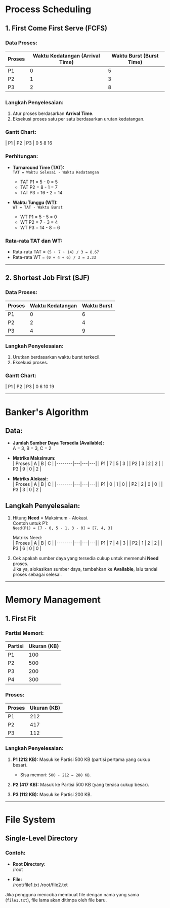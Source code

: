 # **Process Scheduling**

## **1. First Come First Serve (FCFS)**

### **Data Proses:**
| Proses | Waktu Kedatangan (Arrival Time) | Waktu Burst (Burst Time) |
|--------|--------------------------------|--------------------------|
| P1     | 0                              | 5                        |
| P2     | 1                              | 3                        |
| P3     | 2                              | 8                        |

### **Langkah Penyelesaian:**
1. Atur proses berdasarkan **Arrival Time**.
2. Eksekusi proses satu per satu berdasarkan urutan kedatangan.

### **Gantt Chart:**  
| P1 | P2 | P3 | 0 5 8 16


### **Perhitungan:**
- **Turnaround Time (TAT):**  
  `TAT = Waktu Selesai - Waktu Kedatangan`  
  - TAT P1 = 5 - 0 = 5  
  - TAT P2 = 8 - 1 = 7  
  - TAT P3 = 16 - 2 = 14  

- **Waktu Tunggu (WT):**  
  `WT = TAT - Waktu Burst`  
  - WT P1 = 5 - 5 = 0  
  - WT P2 = 7 - 3 = 4  
  - WT P3 = 14 - 8 = 6  

### **Rata-rata TAT dan WT:**
- Rata-rata TAT = `(5 + 7 + 14) / 3 = 8.67`  
- Rata-rata WT = `(0 + 4 + 6) / 3 = 3.33`

---

## **2. Shortest Job First (SJF)**

### **Data Proses:**
| Proses | Waktu Kedatangan | Waktu Burst |
|--------|------------------|-------------|
| P1     | 0                | 6           |
| P2     | 2                | 4           |
| P3     | 4                | 9           |

### **Langkah Penyelesaian:**
1. Urutkan berdasarkan waktu burst terkecil.
2. Eksekusi proses.

### **Gantt Chart:**  
| P1 | P2 | P3 | 0 6 10 19


---

# **Banker's Algorithm**

## **Data:**
- **Jumlah Sumber Daya Tersedia (Available):**  
  A = 3, B = 3, C = 2  

- **Matriks Maksimum:**  
  | Proses | A | B | C |
  |--------|---|---|---|
  | P1     | 7 | 5 | 3 |
  | P2     | 3 | 2 | 2 |
  | P3     | 9 | 0 | 2 |

- **Matriks Alokasi:**  
  | Proses | A | B | C |
  |--------|---|---|---|
  | P1     | 0 | 1 | 0 |
  | P2     | 2 | 0 | 0 |
  | P3     | 3 | 0 | 2 |

## **Langkah Penyelesaian:**
1. Hitung **Need** = Maksimum - Alokasi.  
   Contoh untuk P1:  
   `Need(P1) = [7 - 0, 5 - 1, 3 - 0] = [7, 4, 3]`  

   Matriks Need:  
   | Proses | A | B | C |
   |--------|---|---|---|
   | P1     | 7 | 4 | 3 |
   | P2     | 1 | 2 | 2 |
   | P3     | 6 | 0 | 0 |

2. Cek apakah sumber daya yang tersedia cukup untuk memenuhi **Need** proses.  
   Jika ya, alokasikan sumber daya, tambahkan ke **Available**, lalu tandai proses sebagai selesai.

---

# **Memory Management**

## **1. First Fit**

### **Partisi Memori:**
| Partisi | Ukuran (KB) |
|---------|-------------|
| P1      | 100         |
| P2      | 500         |
| P3      | 200         |
| P4      | 300         |

### **Proses:**
| Proses | Ukuran (KB) |
|--------|-------------|
| P1     | 212         |
| P2     | 417         |
| P3     | 112         |

### **Langkah Penyelesaian:**
1. **P1 (212 KB):** Masuk ke Partisi 500 KB (partisi pertama yang cukup besar).  
   - Sisa memori: `500 - 212 = 288 KB`.

2. **P2 (417 KB):** Masuk ke Partisi 500 KB (yang tersisa cukup besar).  

3. **P3 (112 KB):** Masuk ke Partisi 200 KB.  

---

# **File System**

## **Single-Level Directory**

### **Contoh:**
- **Root Directory:**  
/root


- **File:**  
/root/file1.txt /root/file2.txt


Jika pengguna mencoba membuat file dengan nama yang sama (`file1.txt`), file lama akan ditimpa oleh file baru.


